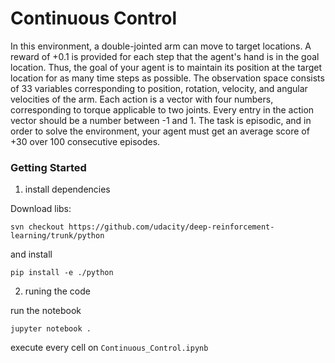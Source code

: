[//]: # (Image References)

[image1]: https://user-images.githubusercontent.com/10624937/43851024-320ba930-9aff-11e8-8493-ee547c6af349.gif "Trained Agent"
[image2]: https://user-images.githubusercontent.com/10624937/43851646-d899bf20-9b00-11e8-858c-29b5c2c94ccc.png "Crawler"


# Continuous Control
In this environment, a double-jointed arm can move to target locations. A reward of +0.1 is provided for each step that the agent's hand is in the goal location. Thus, the goal of your agent is to maintain its position at the target location for as many time steps as possible.
The observation space consists of 33 variables corresponding to position, rotation, velocity, and angular velocities of the arm. Each action is a vector with four numbers, corresponding to torque applicable to two joints. Every entry in the action vector should be a number between -1 and 1.
The task is episodic, and in order to solve the environment, your agent must get an average score of +30 over 100 consecutive episodes.

### Getting Started

1. install dependencies

Download libs:
```
svn checkout https://github.com/udacity/deep-reinforcement-learning/trunk/python
```

and install 

```
pip install -e ./python
```

2. runing the code

run the notebook

```
jupyter notebook .
```

execute every cell on `Continuous_Control.ipynb`
